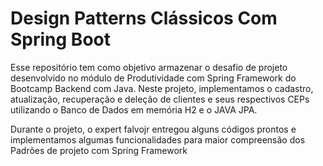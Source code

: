 # Design Patterns Clássicos Com Spring Boot
Esse repositório tem como objetivo armazenar o desafio de projeto desenvolvido no módulo de Produtividade com Spring Framework do Bootcamp Backend com Java. Neste projeto, implementamos o cadastro, atualização, recuperação e deleção de clientes e seus respectivos CEPs utilizando o Banco de Dados em memória H2 e o JAVA JPA.

Durante o projeto, o expert falvojr entregou alguns códigos prontos e implementamos algumas funcionalidades para maior compreensão dos Padrões de projeto com Spring Framework
